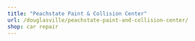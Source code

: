 ```yaml
---
title: "Peachstate Paint & Collision Center"
url: /douglasville/peachstate-paint-and-collision-center/
shop: car repair
---
```

